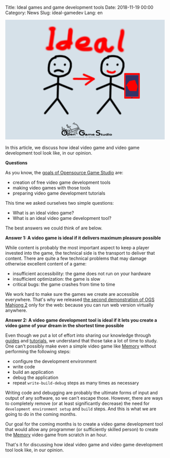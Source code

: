 Title: Ideal games and game development tools
Date: 2018-11-19 00:00
Category: News
Slug: ideal-gamedev
Lang: en

![Screenshot][screenshot]

In this article, we discuss how ideal video game and video game development tool look like, in our opinion.

**Questions**

As you know, the [goals of Opensource Game Studio][ogs-goals] are:

* creation of free video game development tools
* making video games with those tools
* preparing video game development tutorials

This time we asked ourselves two simple questions:

* What is an ideal video game?
* What is an ideal video game development tool?

The best answers we could think of are below.

**Answer 1: A video game is ideal if it delivers maximum pleasure possible**

While content is probably the most important aspect to keep a player invested into the game, the technical side is the transport to deliver that content. There are quite a few technical problems that may damage otherwise excellent content of a game:

* insufficient accessibility: the game does not run on your hardware
* insufficient optimization: the game is slow
* critical bugs: the game crashes from time to time

We work hard to make sure the games we create are accessible everywhere. That's why we released
[the second demonstration of OGS Mahjong 2][mahjong-demo2] only for the web: because you can run web version virtually anywhere.

**Answer 2: A video game development tool is ideal if it lets you create a video game of your dream in the shortest time possible**

Even though we put a lot of effort into sharing our knowledge through [guides][osgcpg] and [tutorials][osgcpe], we understand that those take a lot of time to study. One can't possibly make even a simple video game like [Memory][concentration] without performing the following steps:

* configure the development environment
* write code
* build an application
* debug the application
* repeat `write-build-debug` steps as many times as necessary

Writing code and debugging are probably the ultimate forms of input and output of any software, so we can't escape those. However, there are ways to completely remove (or at least significantly decrease) the need for `development environment setup` and `build` steps. And this is what we are going to do in the coming months.

Our goal for the coming months is to create a video game development tool that would allow any programmer (or sufficiently skilled person) to create the [Memory][concentration] video game from scratch in an hour.

That's it for discussing how ideal video game and video game development tool look like, in our opinion.


[screenshot]: images/2018-11-19-ideal-gamedev.png

[ogs-goals]: about.html
[mahjong-demo2]: 2018-10-02-mahjong-demo2.html
[osgcpg]: https://github.com/OGStudio/openscenegraph-cross-platform-guide
[osgcpe]: https://github.com/OGStudio/openscenegraph-cross-platform-examples
[concentration]: https://en.wikipedia.org/wiki/Concentration_(game)

